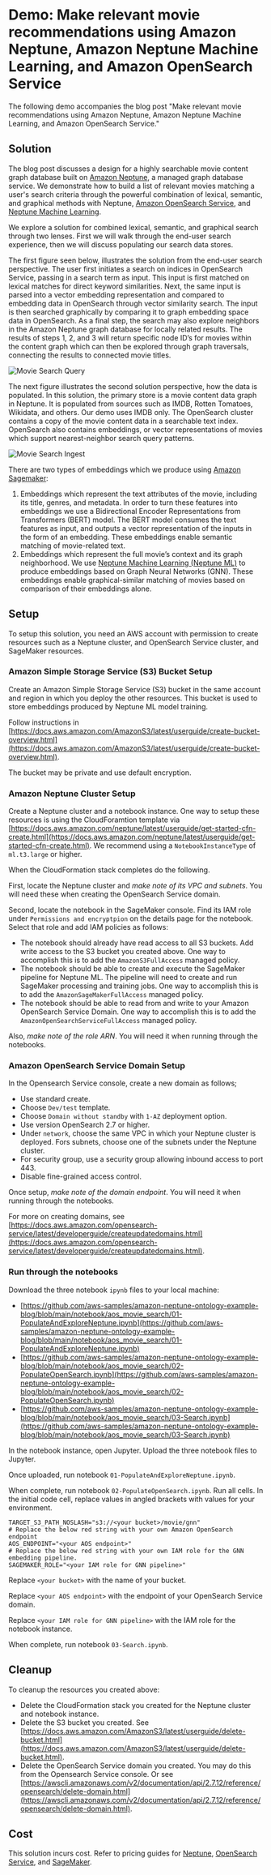 # Demo: Make relevant movie recommendations using Amazon Neptune, Amazon Neptune Machine Learning, and Amazon OpenSearch Service

The following demo accompanies the blog post "Make relevant movie recommendations using Amazon Neptune, Amazon Neptune Machine Learning, and Amazon OpenSearch Service." 

## Solution
The blog post discusses a design for a highly searchable movie content graph database built on [Amazon Neptune](https://aws.amazon.com/neptune/), a managed graph database service. We demonstrate how to build a list of relevant movies matching a user's search criteria through the powerful combination of lexical, semantic, and graphical methods with Neptune, [Amazon OpenSearch Service](https://aws.amazon.com/opensearch-service/), and [Neptune Machine Learning](https://aws.amazon.com/neptune/machine-learning/).

We explore a solution for combined lexical, semantic, and graphical search through two lenses. First we will walk through the end-user search experience, then we will discuss populating our search data stores.

The first figure seen below, illustrates the solution from the end-user search perspective. The user first initiates a search on indices in OpenSearch Service, passing in  a search term as input. This input is first matched on lexical matches for direct keyword similarities. Next, the same input is parsed into a vector embedding representation and compared to embedding data in OpenSearch through vector similarity search. The input is then searched graphically by comparing it to graph embedding space data in OpenSearch. As a final step, the search may also explore neighbors in the Amazon Neptune graph database for locally related results. The results of steps 1, 2, and 3 will return specific node ID’s for movies within the content graph which can then be explored through graph traversals, connecting the results to connected movie titles.

![Movie Search Query](images/movie_search_query.png)
 
The next figure illustrates the second solution perspective, how the data is populated. In this solution, the primary store is a movie content data graph in Neptune. It is populated from sources such as IMDB, Rotten Tomatoes, Wikidata, and others. Our demo uses IMDB only. The OpenSearch cluster contains a copy of the movie content data in a searchable text index. OpenSearch also contains embeddings, or vector representations of movies which support nearest-neighbor search query patterns.

 ![Movie Search Ingest](images/movie_search_ingest.png)

There are two types of embeddings which we produce using [Amazon Sagemaker](https://aws.amazon.com/sagemaker/): 

1.	Embeddings which represent the text attributes of the movie, including its title, genres, and metadata. In order to turn these features into embeddings we use a Bidirectional Encoder Representations from Transformers (BERT) model. The BERT model consumes the text features as input, and outputs a vector representation of the inputs in the form of an embedding. These embeddings enable semantic matching of movie-related text.
2.	Embeddings which represent the full movie’s context and its graph neighborhood. We use [Neptune Machine Learning (Neptune ML)](https://docs.aws.amazon.com/neptune/latest/userguide/machine-learning.html) to produce embeddings based on Graph Neural Networks (GNN).  These embeddings enable graphical-similar matching of movies based on comparison of their embeddings alone. 

## Setup
To setup this solution, you need an AWS account with permission to create resources such as a Neptune cluster, and OpenSearch Service cluster, and SageMaker resources.

### Amazon Simple Storage Service (S3) Bucket Setup
Create an Amazon Simple Storage Service (S3) bucket in the same account and region in which you deploy the other resources. This bucket is used to store embeddings produced by Neptune ML model training.

Follow instructions in [https://docs.aws.amazon.com/AmazonS3/latest/userguide/create-bucket-overview.html](https://docs.aws.amazon.com/AmazonS3/latest/userguide/create-bucket-overview.html). 

The bucket may be private and use default encryption.

### Amazon Neptune Cluster Setup
Create a Neptune cluster and a notebook instance. One way to setup these resources is using the CloudForamtion template via [https://docs.aws.amazon.com/neptune/latest/userguide/get-started-cfn-create.html](https://docs.aws.amazon.com/neptune/latest/userguide/get-started-cfn-create.html). We recommend using a `NotebookInstanceType` of `ml.t3.large` or higher.

When the CloudFormation stack completes do the following. 

First, locate the Neptune cluster and *make note of its VPC and subnets*. You will need these when creating the OpenSearch Service domain.

Second, locate the notebook in the SageMaker console. Find its IAM role under `Permissions and encryptpion` on the details page for the notebook. Select that role and add IAM policies as follows:

- The notebook should already have read access to all S3 buckets. Add write access to the S3 bucket you created above. One way to accomplish this is to add the `AmazonS3FullAccess` managed policy.
- The notebook should be able to create and execute the SageMaker pipeline for Neptune ML. The pipeline will need to create and run SageMaker processing and training jobs. One way to accomplish this is to add the `AmazonSageMakerFullAccess` managed policy.
- The notebook should be able to read from and write to your Amazon OpenSearch Service Domain. One way to accomplish this is to add the `AmazonOpenSearchServiceFullAccess` managed policy.

Also, *make note of the role ARN*. You will need it when running through the notebooks.

### Amazon OpenSearch Service Domain Setup
In the Opensearch Service console, create a new domain as follows;
- Use standard create.
- Choose `Dev/test` template.
- Choose `Domain without standby` with `1-AZ` deployment option.
- Use version OpenSearch 2.7 or higher.
- Under `network`, choose the same VPC in which your Neptune cluster is deployed. Fors subnets, choose one of the subnets under the Neptune cluster.
- For security group, use a security group allowing inbound access to port 443.
- Disable fine-grained access control.

Once setup, *make note of the domain endpoint*. You will need it when running through the notebooks.

For more on creating domains, see [https://docs.aws.amazon.com/opensearch-service/latest/developerguide/createupdatedomains.html](https://docs.aws.amazon.com/opensearch-service/latest/developerguide/createupdatedomains.html). 

### Run through the notebooks
Download the three notebook `ipynb` files to your local machine:

- [https://github.com/aws-samples/amazon-neptune-ontology-example-blog/blob/main/notebook/aos_movie_search/01-PopulateAndExploreNeptune.ipynb](https://github.com/aws-samples/amazon-neptune-ontology-example-blog/blob/main/notebook/aos_movie_search/01-PopulateAndExploreNeptune.ipynb)
- [https://github.com/aws-samples/amazon-neptune-ontology-example-blog/blob/main/notebook/aos_movie_search/02-PopulateOpenSearch.ipynb](https://github.com/aws-samples/amazon-neptune-ontology-example-blog/blob/main/notebook/aos_movie_search/02-PopulateOpenSearch.ipynb)
- [https://github.com/aws-samples/amazon-neptune-ontology-example-blog/blob/main/notebook/aos_movie_search/03-Search.ipynb](https://github.com/aws-samples/amazon-neptune-ontology-example-blog/blob/main/notebook/aos_movie_search/03-Search.ipynb)

In the notebook instance, open Jupyter. Upload the three notebook files to Jupyter. 

Once uploaded, run notebook `01-PopulateAndExploreNeptune.ipynb`. 

When complete, run notebook `02-PopulateOpenSearch.ipynb`. Run all cells.  In the initial code cell, replace values in angled brackets with values for your environment. 

```
TARGET_S3_PATH_NOSLASH="s3://<your bucket>/movie/gnn"
# Replace the below red string with your own Amazon OpenSearch endpoint
AOS_ENDPOINT="<your AOS endpoint>"
# Replace the below red string with your own IAM role for the GNN embedding pipeline.
SAGEMAKER_ROLE="<your IAM role for GNN pipeline>"
```

Replace `<your bucket>` with the name of your bucket.

Replace `<your AOS endpoint>` with the endpoint of your OpenSearch Service domain.

Replace `<your IAM role for GNN pipeline>` with the IAM role for the notebook instance. 

When complete, run notebook `03-Search.ipynb`. 

## Cleanup
To cleanup the resources you created above:
- Delete the CloudFormation stack you created for the Neptune cluster and notebook instance.
- Delete the S3 bucket you created. See [https://docs.aws.amazon.com/AmazonS3/latest/userguide/delete-bucket.html](https://docs.aws.amazon.com/AmazonS3/latest/userguide/delete-bucket.html). 
- Delete the OpenSearch Service domain you created. You may do this from the Opensearch Service console. Or see [https://awscli.amazonaws.com/v2/documentation/api/2.7.12/reference/opensearch/delete-domain.html](https://awscli.amazonaws.com/v2/documentation/api/2.7.12/reference/opensearch/delete-domain.html). 

## Cost
This solution incurs cost. Refer to pricing guides for [Neptune](https://aws.amazon.com/neptune/pricing/), [OpenSearch Service](https://aws.amazon.com/opensearch-service/pricing/), and [SageMaker](https://aws.amazon.com/sagemaker/pricing/).


